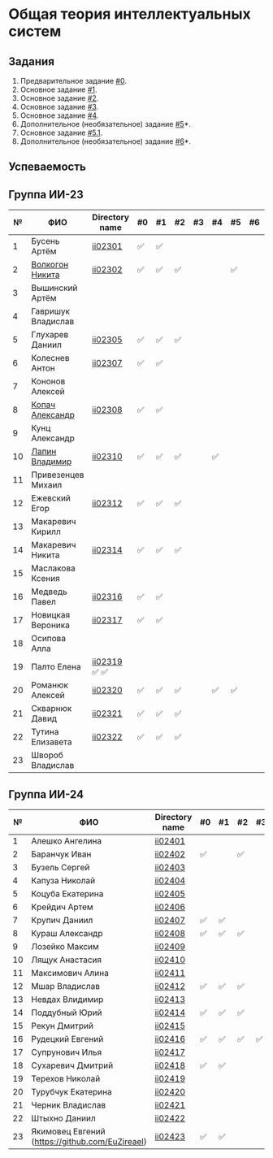 # Общая теория интеллектуальных систем

## Задания

1. Предварительное задание [#0](./tasks/task_00/readme.md).
2. Основное задание [#1](./tasks/task_01/readme.md).
3. Основное задание [#2](./tasks/task_02/readme.md).
4. Основное задание [#3](./tasks/task_03/readme.md).
5. Основное задание [#4](./tasks/task_04/readme.md).
6. Дополнительное (необязательное) задание [#5](./tasks/task_05/readme.md)\*.
7. Основное задание [#5.1](https://github.com/brstu/OTIS-2023/issues/72).
8. Дополнительное (необязательное) задание [#6](./tasks/task_06/readme.md)\*.

## Успеваемость

## Группа ИИ-23
| №  | ФИО                          | Directory name                    | #0 | #1  | #2 | #3 | #4 | #5 | #6 | #7 | Рейтинг |
|----|------------------------------|-----------------------------------|----|-----|----|----|----|----|----|----|---------|
| 1  | Бусень Артём                 |[ii02301](trunk/ii02301)           |✅ |  ✅ |    |    |    |    |    |    |        8|              |                                   |    |     |    |    |    |    |    |    |        6|
| 2  |[Волкогон Никита](https://github.com/VolkogonNikita) |[ii02302](trunk/ii02302)| ✅ | ✅ | ✅ |    |    | ✅ |    |    |        8|
| 3  | Вышинский Артём              |                                   |    |     |    |    |    |    |    |    |        6|
| 4  | Гавришук Владислав           |                                   |    |     |    |    |    |    |    |    |        6|
| 5  | Глухарев Даниил              |[ii02305](trunk//ii02305)          | ✅ | ✅ | ✅ |    |    |    |    |    |        8|
| 6  | Колеснев Антон               |[ii02307](trunk/ii02307)           |✅ | ✅  |    |    |    |    |    |    |        8|
| 7  | Кононов Алексей              |                                   |    |     |    |    |    |    |    |    |        6|
| 8  | [Копач Александр](https://github.com/AtticaQQ) |[ii02308](trunk/ii02308)|✅  | ✅ |    |    |    |    |    |    |        8|
| 9  | Кунц Александр               |                                   |    |     |    |    |    |    |    |    |        6|
| 10 | [Лапин Владимир](https://github.com/LapinVladimir)|[ii02310](trunk/ii02310)           | ✅ |  ✅ | ✅ |    | ✅ |    |    |    |        8|
| 11 | Привезенцев Михаил           |                                   |    |     |    |    |    |    |    |    |        6|
| 12 | Ежевский Егор                |[ii02312](trunk/ii02312)           |✅ | ✅  |✅ |    |    |    |    |    |        8|
| 13 | Макаревич Кирилл             |                                   |    |     |    |    |    |    |    |    |        6|
| 14 | Макаревич Никита             |[ii02314](trunk/ii02314)           | ✅ | ✅ | ✅ |    |    |    |    |    |        8|
| 15 | Маслакова Ксения             |                                   |    |     |    |    |    |    |    |    |        6|
| 16 | Медведь Павел                |[ii02316](trunk/ii02316)           | ✅ |  ✅|    |    |    |    |    |    |        8|
| 17 | Новицкая Вероника            |[ii02317](trunk/ii02317)           | ✅  |  ✅    |    |    |    |    |     |       6|
| 18 | Осипова Алла                 |                                   |    |     |    |    |    |    |    |    |        6|
| 19 | Палто Елена                  |[ii02319](trunk/ii02319)             ✅   ✅                       |    |     |    |    |    |    |    |    |        6|
| 20 | Романюк Алексей              |[ii02320](trunk/ii02320)           | ✅ | ✅ | ✅ |    | ✅ | ✅ |    |    |        9|
| 21 | Скварнюк Давид               |[ii02321](trunk/ii02321)           | ✅ | ✅ | ✅ |    |    |    |    |    |        8|
| 22 | Тутина Елизавета             |[ii02322](trunk/ii02322)           | ✅ | ✅ | ✅ |    |    |    |    |    |        8|
| 23 | Швороб Владислав             |                                   |    |     |    |    |    |    |    |    |        6|6       |

## Группа ИИ-24

| №   | ФИО                                             | Directory name           | #0  | #1  | #2  | #3  | #4  | #5  | #6  | #7  | Рейтинг |
| --- | ----------------------------------------------- | ------------------------ | --- | --- | --- | --- | --- | --- | --- | --- | ------- |
| 1   | Алешко Ангелина                                 | [ii02401](trunk/ii02401) |     |     |     |     |     |     |     |     | 6       |
| 2   | Баранчук Иван                                   | [ii02402](trunk/ii02402) | ✅  |     | ✅  |     |     |     |     |     | 6       |
| 3   | Бузель Сергей                                   | [ii02403](trunk/ii02403) |     |     |     |     |     |     |     |     | 6       |
| 4   | Капуза Николай                                  | [ii02404](trunk/ii02404) |     |     |     |     |     |     |     |     | 6       |
| 5   | Коцуба Екатерина                                | [ii02405](trunk/ii02405) |     |     |     |     |     |     |     |     | 6       |
| 6   | Крейдич Артем                                   | [ii02406](trunk/ii02406) |     |     |     |     |     |     |     |     | 6       |
| 7   | Крупич Даниил                                   | [ii02407](trunk/ii02407) | ✅  | ✅  |     |     |     |     |     |     | 6       |
| 8   | Кураш Александр                                 | [ii02408](trunk/ii02408) | ✅  | ✅  | ✅  |     | ✅  |     |     |     | 9       |
| 9   | Лозейко Максим                                  | [ii02409](trunk/ii02409) |     |     |     |     |     |     |     |     | 6       |
| 10  | Лящук Анастасия                                 | [ii02410](trunk/ii02410) |     |     |     |     |     |     |     |     | 6       |
| 11  | Максимович Алина                                | [ii02411](trunk/ii02411) |     |     |     |     |     |     |     |     | 6       |
| 12  | Мшар Владислав                                  | [ii02412](trunk/ii02412) | ✅  | ✅  | ✅  |     |     |     |     |     | 6       |
| 13  | Невдах Влидимир                                 | [ii02413](trunk/ii02413) |     |     |     |     |     |     |     |     | 6       |
| 14  | Поддубный Юрий                                  | [ii02414](trunk/ii02414) | ✅  | ✅  | ✅  |     | ✅  |     |     |     | 8       |
| 15  | Рекун Дмитрий                                   | [ii02415](trunk/ii02415) |     |     |     |     |     |     |     |     | 6       |
| 16  | Рудецкий Евгений                                | [ii02416](trunk/ii02416) | ✅  | ✅  | ✅  | ✅  |     |     |     |     | 7       |
| 17  | Супрунович Илья                                 | [ii02417](trunk/ii02417) |     |     |     |     |     |     |     |     | 6       |
| 18  | Сухаревич Дмитрий                               | [ii02418](trunk/ii02418) | ✅  | ✅  |     |     |     |     |     |     | 8       |
| 19  | Терехов Николай                                 | [ii02419](trunk/ii02419) |     |     |     |     |     |     |     |     | 6       |
| 20  | Турубчук Екатерина                              | [ii02420](trunk/ii02420) |     |     |     |     |     |     |     |     | 6       |
| 21  | Черник Владислав                                | [ii02421](trunk/ii02421) |     |     |     |     |     |     |     |     | 6       |
| 22  | Штыхно Даниил                                   | [ii02422](trunk/ii02422) |     |     |     |     |     |     |     |     | 6       |
| 23  | Якимовец Евгений (https://github.com/EuZireael) | [ii02423](trunk/ii02423) | ✅ | ✅ |     |     |     | ✅ |   |     | 7       |
